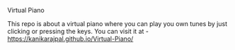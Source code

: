 Virtual Piano

This repo is about a virtual piano where you can play you own tunes by just clicking or pressing the keys. You can visit it at - https://kanikarajpal.github.io/Virtual-Piano/
